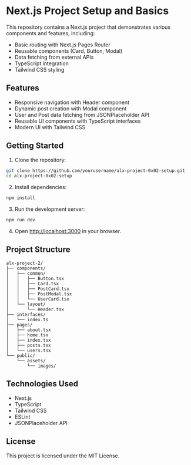 # Next.js Project Setup and Basics

This repository contains a Next.js project that demonstrates various components and features, including:

- Basic routing with Next.js Pages Router
- Reusable components (Card, Button, Modal)
- Data fetching from external APIs
- TypeScript integration
- Tailwind CSS styling

## Features

- Responsive navigation with Header component
- Dynamic post creation with Modal component
- User and Post data fetching from JSONPlaceholder API
- Reusable UI components with TypeScript interfaces
- Modern UI with Tailwind CSS

## Getting Started

1. Clone the repository:
```bash
git clone https://github.com/yourusername/alx-project-0x02-setup.git
cd alx-project-0x02-setup
```

2. Install dependencies:
```bash
npm install
```

3. Run the development server:
```bash
npm run dev
```

4. Open [http://localhost:3000](http://localhost:3000) in your browser.

## Project Structure

```
alx-project-2/
├── components/
│   ├── common/
│   │   ├── Button.tsx
│   │   ├── Card.tsx
│   │   ├── PostCard.tsx
│   │   ├── PostModal.tsx
│   │   └── UserCard.tsx
│   └── layout/
│       └── Header.tsx
├── interfaces/
│   └── index.ts
├── pages/
│   ├── about.tsx
│   ├── home.tsx
│   ├── index.tsx
│   ├── posts.tsx
│   └── users.tsx
└── public/
    └── assets/
        └── images/
```

## Technologies Used

- Next.js
- TypeScript
- Tailwind CSS
- ESLint
- JSONPlaceholder API

## License

This project is licensed under the MIT License.
